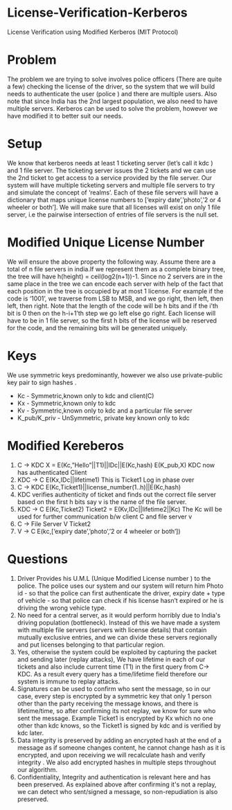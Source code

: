 # License-Verification-Kerberos
License Verification using Modified Kerberos (MIT Protocol)
# Problem
The problem we are trying to solve involves police officers (There are quite
a few) checking the license of the driver, so the system that we will build
needs to authenticate the user (police ) and there are multiple users. Also
note that since India has the 2nd largest population, we also need to have
multiple servers. Kerberos can be used to solve the problem, however we
have modified it to better suit our needs.
# Setup
We know that kerberos needs at least 1 ticketing server (let’s call it kdc )
and 1 file server. The ticketing server issues the 2 tickets and we can use
the 2nd ticket to get access to a service provided by the file server.
Our system will have multiple ticketing servers and multiple file servers to
try and simulate the concept of ‘realms’. Each of these file servers will have
a dictionary that maps unique license numbers to [‘expiry date’,’photo’,’2 or
4 wheeler or both’]. We will make sure that all licenses will exist on only 1
file server, i.e the pairwise intersection of entries of file servers is the null
set.
# Modified Unique License Number
We will ensure the above property the following way. Assume there are a
total of n file servers in india.If we represent them as a complete binary
tree, the tree will have h(height) = ceil(log2(n+1))-1. Since no 2 servers are
in the same place in the tree we can encode each server with help of the
fact that each position in the tree is occupied by at most 1 license. For
example if the code is ‘1001’, we traverse from LSB to MSB, and we go
right, then left, then left, then right. Note that the length of the code will be h
bits and if the i’th bit is 0 then on the h-i+1’th step we go left else go right.
Each license will have to be in 1 file server, so the first h bits of the license
will be reserved for the code, and the remaining bits will be generated
uniquely.
# Keys
We use symmetric keys predominantly, however we also use private-public
key pair to sign hashes .
- Kc - Symmetric,known only to kdc and client(C)
- Kx - Symmetric,known only to kdc
- Kv - Symmetric,known only to kdc and a particular file server
- K_pub/K_priv - UnSymmetric, private key known only to kdc
# Modified Kereberos
1. C → KDC
X = E(Kc,”Hello”||T1)||IDc||E(Kc,hash)
E(K_pub,X)
KDC now has authenticated Client
2. KDC → C
E(Kx,IDc||lifetime1) This is Ticket1
Log in phase over
3. C → KDC
E(Kc,Ticket1)||license_number(1..h)||E(Kc,hash)
4. KDC verifies authenticity of ticket and finds out the correct file server
based on the first h bits say v is the name of the file server.
5. KDC → C
E(Kc,Ticket2)
Ticket2 = E(Kv,IDc||lifetime2||Kc)
The Kc will be used for further communication b/w client C and file server v
6. C → File Server V
Ticket2
6. V → C
E(kc,[‘expiry date’,’photo’,’2 or 4 wheeler or both’])
# Questions
1) Driver Provides his U.M.L (Unique Modified License number ) to the
police. The police uses our system and our system will return him
Photo id - so that the police can first authenticate the driver, expiry
date + type of vehicle - so that police can check if his license hasn’t
expired or he is driving the wrong vehicle type.
2) No need for a central server, as it would perform horribly due to
India's driving population (bottleneck). Instead of this we have made
a system with multiple file servers (servers with license details) that
contain mutually exclusive entries, and we can divide these servers
regionally and put licenses belonging to that particular region.
3) Yes, otherwise the system could be exploited by capturing the packet
and sending later (replay attacks), We have lifetime in each of our
tickets and also include current time (T1) in the first query from C→
KDC. As a result every query has a time/lifetime field therefore our
system is immune to replay attacks.
4) Signatures can be used to confirm who sent the message, so in our
case, every step is encrypted by a symmetric key that only 1 person
other than the party receiving the message knows, and there is
lifetime/time, so after confirming its not replay, we know for sure who
sent the message. Example Ticket1 is encrypted by Kx which no one
other than kdc knows, so the Ticket1 is signed by kdc and is verified
by kdc later.
5) Data integrity is preserved by adding an encrypted hash at the end of
a message as if someone changes content, he cannot change hash
as it is encrypted, and upon receiving we will recalculate hash and
verify integrity . We also add encrypted hashes in multiple steps
throughout our algorithm.
6) Confidentiality, Integrity and authentication is relevant here and has
been preserved. As explained above after confirming it's not a replay,
we can detect who sent/signed a message, so non-repudiation is also
preserved.
